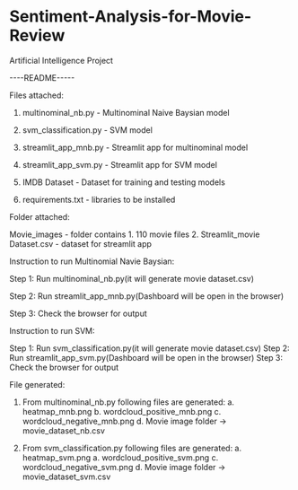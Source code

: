 # Sentiment-Analysis-for-Movie-Review
Artificial Intelligence Project

----README-----

Files attached:

1. multinominal_nb.py - Multinominal Naive Baysian model

2. svm_classification.py - SVM model
3. streamlit_app_mnb.py - Streamlit app for multinominal model
4. streamlit_app_svm.py - Streamlit app for SVM model
5. IMDB Dataset - Dataset for training and testing models
6. requirements.txt - libraries to be installed

Folder attached:

Movie_images - folder contains
	1. 110 movie files
	2. Streamlit_movie Dataset.csv - dataset for streamlit app

Instruction to run Multinomial Navie Baysian:

Step 1: Run multinominal_nb.py(it will generate movie dataset.csv)

Step 2: Run streamlit_app_mnb.py(Dashboard will be open in the browser)

Step 3: Check the browser for output

Instruction to run SVM:

Step 1: Run svm_classification.py(it will generate movie dataset.csv)
Step 2: Run streamlit_app_svm.py(Dashboard will be open in the browser)
Step 3: Check the browser for output

File generated:

1. From multinominal_nb.py following files are generated:
	a. heatmap_mnb.png
	b. wordcloud_positive_mnb.png
	c. wordcloud_negative_mnb.png
	d. Movie image folder -> movie_dataset_nb.csv

2. From svm_classification.py following files are generated:
	a. heatmap_svm.png
	a. wordcloud_positive_svm.png
	c. wordcloud_negative_svm.png
	d. Movie image folder -> movie_dataset_svm.csv
